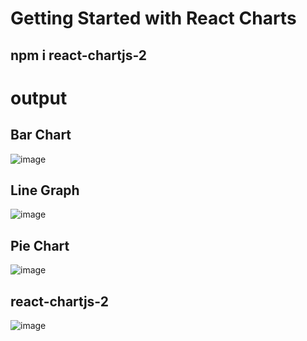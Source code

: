 # Getting Started with React Charts 
## npm i react-chartjs-2
# output
## Bar Chart
![image](https://user-images.githubusercontent.com/93200194/190136135-26429f32-8fe1-4d2d-b78d-78431dd1d8e1.png)

## Line Graph
![image](https://user-images.githubusercontent.com/93200194/190136311-1fef7caa-69a6-442a-94ae-f7db45295b48.png)

## Pie Chart
![image](https://user-images.githubusercontent.com/93200194/190136362-c5d18190-4c8e-44b8-bf0e-fdaa29a89de3.png)


## react-chartjs-2
![image](https://user-images.githubusercontent.com/93200194/190135947-b96bb2ca-2fea-4194-89ad-9d30371e3245.png)



